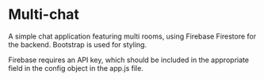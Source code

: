 # Multi-chat

A simple chat application featuring multi rooms, using Firebase Firestore for the backend. Bootstrap is used for styling.

Firebase requires an API key, which should be included in the appropriate field in the config object in the app.js file.